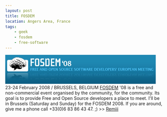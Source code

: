 ```yaml
---
layout: post
title: FOSDEM
location: Angers Area, France
tags:
    - geek
    - fosdem
    - free-software
---
```


<img src="/assets/images/blog/Salon/FOSDEM2008/Logo_FOSDEM_2008_1.png" alt="" />  
23-24 February 2008 / BRUSSELS, BELGIUM  
<a href="http://www.fosdem.org">FOSDEM</a> '08 is a free and non-commercial event organised by the community, for the community. Its goal is to provide Free and Open Source developers a place to meet.  
I'll be in Brussels (Saturday and Sunday) for the FOSDEM 2008. If you are around, give me a phone call +33(0)6 83 86 43 47. ;) >> <a href="http://www.remibarbe.fr" hreflang="fr">Remiii</a>
